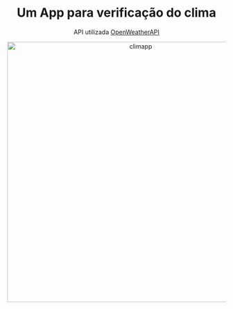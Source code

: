 <h1 align="center">Um App para verificação do clima</h1>
<p align="center">API utilizada <a href="https://openweathermap.org/">OpenWeatherAPI</a></p>

<div align='center'>
<img src="https://i.ibb.co/s9q5XMj/climapp.jpg" alt="climapp" border="0" widht='80px' height='600px'>
</div>
